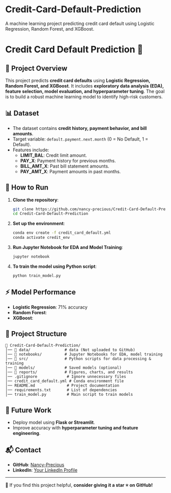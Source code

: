# Credit-Card-Default-Prediction
A machine learning project predicting credit card default using Logistic Regression, Random Forest, and XGBoost.

# Credit Card Default Prediction 🚀

## 📌 Project Overview
This project predicts **credit card defaults** using **Logistic Regression, Random Forest, and XGBoost**. It includes **exploratory data analysis (EDA), feature selection, model evaluation, and hyperparameter tuning**. The goal is to build a robust machine learning model to identify high-risk customers.

## 📊 Dataset
- The dataset contains **credit history, payment behavior, and bill amounts**.
- Target variable: `default.payment.next.month` (0 = No Default, 1 = Default).
- Features include:
  - **LIMIT_BAL**: Credit limit amount.
  - **PAY_X**: Payment history for previous months.
  - **BILL_AMT_X**: Past bill statement amounts.
  - **PAY_AMT_X**: Payment amounts in past months.

## 🔧 How to Run
1. **Clone the repository**:
   ```bash
   git clone https://github.com/nancy-precious/Credit-Card-Default-Prediction.git
   cd Credit-Card-Default-Prediction
   ```
2. **Set up the environment**:
   ```bash
   conda env create -f credit_card_default.yml
   conda activate credit_env
   ```
3. **Run Jupyter Notebook for EDA and Model Training**:
   ```bash
   jupyter notebook
   ```
4. **To train the model using Python script**:
   ```bash
   python train_model.py
   ```

## ⚡ Model Performance
- **Logistic Regression**: 71% accuracy
- **Random Forest**: 
- **XGBoost**: 

## 📂 Project Structure
```
📂 Credit-Card-Default-Prediction/
│── 📂 data/               # data (Not uploaded to GitHub)
│── 📂 notebooks/          # Jupyter Notebooks for EDA, model training
│── 📂 src/                # Python scripts for data processing & training
│── 📂 models/             # Saved models (optional)
│── 📂 reports/            # Figures, charts, and results
│── .gitignore             # Ignore unnecessary files
│── credit_card_default.yml # Conda environment file
│── README.md              # Project documentation
│── requirements.txt       # List of dependencies
│── train_model.py         # Main script to train models
```

## 🚀 Future Work
- Deploy model using **Flask or Streamlit**.
- Improve accuracy with **hyperparameter tuning and feature engineering**.


## 📬 Contact
- **GitHub**: [Nancy-Precious](https://github.com/nancy-precious)
- **LinkedIn**: [Your LinkedIn Profile](https://www.linkedin.com/in/precious-nwaokenneya)


---
🌟 If you find this project helpful, **consider giving it a star ⭐ on GitHub!**

